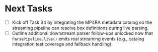 # Next Tasks

- [ ] Kick off Task B4 by integrating the MP4RA metadata catalog so the streaming pipeline can resolve box definitions
  during live parsing.
- [ ] Outline additional downstream parser follow-ups unlocked now that `ParsePipeline.live()` emits real streaming events (e.g., catalog integration test coverage and fallback handling).
